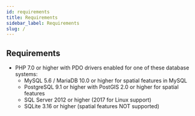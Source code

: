 ```yaml
---
id: requirements
title: Requirements
sidebar_label: Requirements
slug: /
---
```


## Requirements

- PHP 7.0 or higher with PDO drivers enabled for one of these database systems:
  - MySQL 5.6 / MariaDB 10.0 or higher for spatial features in MySQL
  - PostgreSQL 9.1 or higher with PostGIS 2.0 or higher for spatial features
  - SQL Server 2012 or higher (2017 for Linux support)
  - SQLite 3.16 or higher (spatial features NOT supported)
